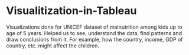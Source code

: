 # Visualitization-in-Tableau
Visualizations done for UNICEF dataset of malnutrition among kids up to age of 5 years. Helped us to see, understand the data, find patterns and draw conclusions from it. For example, how the country, income, GDP of country, etc. might affect the children. 

